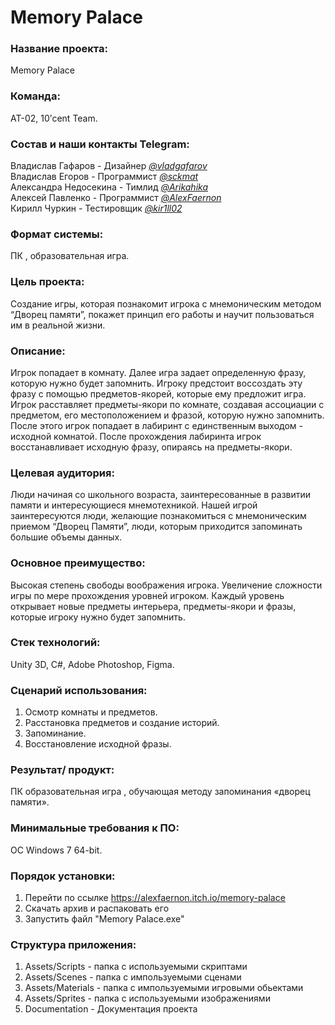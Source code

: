 # Memory Palace
<h3>Название проекта:</h3> Memory Palace

<h3>Команда:</h3> АТ-02, 10’cent Team.

<h3>Состав и наши контакты Telegram:</h3> 

Владислав Гафаров - Дизайнер <a href="https://t.me/vladgafarov">*@vladgafarov*</a><br>
Владислав Егоров - Программист <a href="https://t.me/sckmat">*@sckmat*</a><br>
Александра Недосекина - Тимлид <a href="https://t.me/Aricahika">*@Arikahika*</a><br>
Алексей Павленко - Программист <a href="https://t.me/AlexFaernon">*@AlexFaernon*</a><br>
Кирилл Чуркин - Тестировщик <a href="https://t.me/kir1ll02">*@kir1ll02*</a><br>

<h3>Формат системы:</h3>ПК , образовательная игра.

<h3>Цель проекта: </h3>
Создание игры, которая познакомит игрока с мнемоническим методом “Дворец памяти”, покажет принцип его работы и научит пользоваться им в реальной жизни.

<h3>Описание:</h3>
Игрок попадает в комнату. Далее игра задает определенную фразу, которую нужно будет запомнить. Игроку предстоит воссоздать эту фразу с помощью предметов-якорей, которые ему предложит игра. Игрок расставляет предметы-якори по комнате, создавая ассоциации с предметом, его местоположением и фразой, которую нужно запомнить. После этого игрок попадает в лабиринт с единственным выходом - исходной комнатой. После прохождения лабиринта игрок восстанавливает исходную фразу, опираясь на предметы-якори.

<h3>Целевая аудитория: </h3>
Люди начиная со школьного возраста, заинтересованные в развитии памяти и интересующиеся мнемотехникой.  
Нашей игрой заинтересуются люди, желающие познакомиться с мнемоническим приемом “Дворец Памяти”, люди, которым приходится запоминать большие объемы данных.

<h3>Основное преимущество:</h3>
Высокая степень свободы воображения игрока. Увеличение сложности игры по мере прохождения уровней игроком. Каждый уровень открывает новые предметы интерьера, предметы-якори и фразы, которые игроку нужно будет запомнить. 
 
<h3>Стек технологий: </h3>
Unity 3D, C#, Adobe Photoshop, Figma.

<h3>Сценарий использования:</h3>

1. Осмотр комнаты и предметов.
2. Расстановка предметов и создание историй.
3. Запоминание.
4. Восстановление исходной фразы.

<h3>Результат/ продукт: </h3>
ПК образовательная игра , обучающая методу запоминания «дворец памяти».

<h3>Минимальные требования к ПО: </h3>
ОС Windows 7 64-bit.

<h3>Порядок установки:</h3>

1. Перейти по ссылке https://alexfaernon.itch.io/memory-palace
2. Скачать архив и распаковать его
3. Запустить файл "Memory Palace.exe"

<h3>Структура приложения:</h3>

1. Assets/Scripts - папка с используемыми скриптами
2. Assets/Scenes - папка с импользуемыми сценами
3. Assets/Materials - папка с импользуемыми игровыми обьектами
4. Assets/Sprites - папка с используемыми изображениями
5. Documentation - Документация проекта
